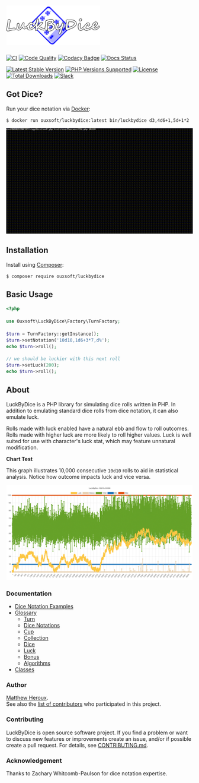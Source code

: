 # ![LuckByDice](https://raw.githubusercontent.com/Ouxsoft/LuckByDice/main/docs/logo.png)

[![CI](https://github.com/Ouxsoft/LuckByDice/actions/workflows/ci.yml/badge.svg)](https://github.com/Ouxsoft/LuckByDice/actions/workflows/ci.yml)
[![Code Quality](https://app.codacy.com/project/badge/Grade/08ce9a4f9d2041ed8d815ff6ad664242)](https://www.codacy.com/gh/Ouxsoft/LuckByDice/dashboard?utm_source=github.com&amp;utm_medium=referral&amp;utm_content=ouxsoft/LuckByDice&amp;utm_campaign=Badge_Grade)
[![Codacy Badge](https://app.codacy.com/project/badge/Coverage/08ce9a4f9d2041ed8d815ff6ad664242)](https://www.codacy.com/gh/Ouxsoft/LuckByDice/dashboard?utm_source=github.com&utm_medium=referral&utm_content=ouxsoft/LuckByDice&utm_campaign=Badge_Coverage)
[![Docs Status](https://readthedocs.org/projects/luckbydice/badge/?version=latest&style=flat)](https://readthedocs.org/projects/luckbydice)

[![Latest Stable Version](https://img.shields.io/packagist/v/Ouxsoft/LuckByDice.svg)](https://packagist.org/packages/Ouxsoft/LuckByDice)
[![PHP Versions Supported](https://img.shields.io/badge/php-7.3%20to%208.1-777bb3.svg?logo=php&logoColor=white&labelColor=555555)](https://api.travis-ci.com/Ouxsoft/LuckByDice.svg?branch=master&status=passed)
[![License](https://img.shields.io/badge/license-MIT-428f7e.svg?logo=open%20source%20initiative&logoColor=white&labelColor=555555)](https://github.com/Ouxsoft/LuckByDice/blob/master/LICENSE)
[![Total Downloads](https://img.shields.io/packagist/dt/Ouxsoft/LuckByDice.svg)](https://packagist.org/packages/Ouxsoft/LuckByDice)
[![Slack](https://img.shields.io/badge/slack-luckbydice-purple)](https://ouxsoft.slack.com/archives/C02FR135CN9)

## Got Dice?
Run your dice notation via [Docker](https://www.docker.com/products/docker-desktop):

```
$ docker run ouxsoft/luckbydice:latest bin/luckbydice d3,4d6+1,5d+1*2
```

![CLI Test Example](https://raw.githubusercontent.com/ouxsoft/LuckByDice/main/docs/interactive-test.gif)

## Installation

Install using [Composer](https://getcomposer.org/download/):
```shell script
$ composer require ouxsoft/luckbydice
```

## Basic Usage
```php
<?php

use Ouxsoft\LuckByDice\Factory\TurnFactory;

$turn = TurnFactory::getInstance();
$turn->setNotation('10d10,1d6+3*7,d%');
echo $turn->roll(); 

// we should be luckier with this next roll
$turn->setLuck(200);
echo $turn->roll();
```

## About
LuckByDice is a PHP library for simulating dice rolls written in PHP. In addition to emulating standard 
dice rolls from dice notation, it can also emulate luck. 

Rolls made with luck enabled have a natural ebb and flow to roll outcomes. 
Rolls made with higher luck are more likely to roll higher values. 
Luck is well suited for use with character's luck stat, which may feature unnatural modification.

**Chart Test**

This graph illustrates 10,000 consecutive `10d10` rolls to aid in statistical analysis. Notice how outcome impacts luck and vice versa.

![Chart Test Example](https://raw.githubusercontent.com/Ouxsoft/LuckByDice/main/docs/statistics.png)


### Documentation
*  [Dice Notation Examples](https://luckbydice.readthedocs.io/en/latest/project/dice-notation-examples.html)
*  [Glossary](https://luckbydice.readthedocs.io/en/latest/project/glossary.html)
    *  [Turn](https://luckbydice.readthedocs.io/en/latest/project/glossary.html#turn)
    *  [Dice Notations](https://luckbydice.readthedocs.io/en/latest/project/glossary.html#dice-notation)
    *  [Cup](https://luckbydice.readthedocs.io/en/latest/project/glossary.html#cup)
    *  [Collection](https://luckbydice.readthedocs.io/en/latest/project/glossary.html#collection)
    *  [Dice](https://luckbydice.readthedocs.io/en/latest/project/glossary.html#dice)
    *  [Luck](https://luckbydice.readthedocs.io/en/latest/project/glossary.html#luck)
    *  [Bonus](https://luckbydice.readthedocs.io/en/latest/project/glossary.html#bonus)
    *  [Algorithms](https://luckbydice.readthedocs.io/en/latest/project/glossary.html#algorithms)
*  [Classes](https://luckbydice.readthedocs.io/en/latest/api.html)

### Author
[Matthew Heroux](https://github.com/hxtree).<br />
See also the [list of contributors](https://github.com/Ouxsoft/LuckByDice/graphs/contributors) who participated in this project.

### Contributing
LuckByDice is open source software project. If you find a problem or want to discuss new features or improvements
create an issue, and/or if possible create a pull request. For details, see [CONTRIBUTING.md](https://github.com/Ouxsoft/LuckByDice/blob/main/CONTRIBUTING.md).

### Acknowledgement
Thanks to Zachary Whitcomb-Paulson for dice notation expertise.
